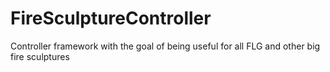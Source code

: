 FireSculptureController
=======================

Controller framework with the goal of being useful for all FLG and other big fire sculptures
